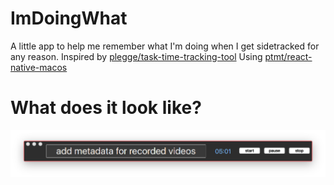# ImDoingWhat

A little app to help me remember what I'm doing when I get sidetracked for any reason. 
Inspired by [plegge/task-time-tracking-tool](https://github.com/plegge/task-time-tracking-tool)
Using [ptmt/react-native-macos](https://github.com/ptmt/react-native-macos)

# What does it look like?

![screenshot](/images/screenshot.png?raw=true "screenshot")
